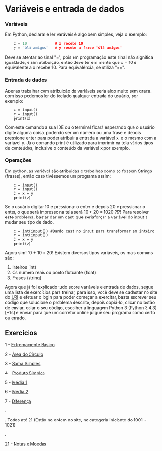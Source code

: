 # Variáveis e entrada de dados
### Variáveis
Em Python, declarar e ler varáveis é algo bem simples, veja o exemplo:
```cpp
    x = 10             # x recebe 10
    y = "Olá amigos"   # y recebe a frase "Olá amigos"
```
Deve se atentar ao sinal "=", pois em programação este sinal não significa igualdade, e sim atribuição, então deve ter em mente que x = 10 é equivalente a x recebe 10. Para equivalência, se utiliza "==".

### Entrada de dados
Apenas trabalhar com atribuição de variáveis seria algo muito sem graça, com isso podemos ler do teclado qualquer entrada do usuário, por exemplo:
```
    x = input() 
    y = input()
    print(x)
```
Com este comando a sua IDE ou o terminal ficará esperando que o usuário digite alguma coisa, podendo ser um número ou uma frase e depois pressione enter para poder atribuir a entrada a variável x, e o mesmo com a variável y. Já o comando print é utilizado para imprimir na tela vários tipos de conteúdos, inclusive o conteúdo da variável x por exemplo.

### Operações
Em python, as variável são atribuidas e trabalhas como se fossem Strings (frases), então caso tivéssemos um programa assim:

```
    x = input() 
    y = input()
    z = x + y
    print(z)
```
Se o usuário digitar 10 e pressionar o enter e depois 20 e pressionar o enter, o que será impresso na tela será 10 + 20 = 1020   ?!?! Para resolver este problema, bastar dar um cast, que seriaforçar a variável do input a mudar seu tipo de dado.

```
    x = int(input()) #Dando cast no input para transformar em inteiro
    y = int(input())
    z = x + y
    print(z)
``` 
Agora sim! 10 + 10 = 20! Existem diversos tipos variáveis, os mais comuns são:
1. Inteiros (int)
2. Os numero reais ou ponto flutuante (float)
3. Frases (string)

Agora que já foi explicado tudo sobre variáveis e entrada de dados, segue uma lista de exercícios para treinar, para isso, você deve se cadastar no site do [URI](https://www.urionlinejudge.com.br/judge/en/login) e efetuar o login para poder começar a exercitar, basta escrever seu código que solucione o problema descrito, depois copiá-lo, clicar no botão de enviar, colar o seu código, escolher a linguagem Python 3 (Python 3.4.3)[+1s] e enviar para que um corretor online julgue seu programa como certo ou errado.

## Exercícios
1 - [Extremamente Básico](https://www.urionlinejudge.com.br/judge/pt/problems/view/1001)

2 - [Área do Círculo](https://www.urionlinejudge.com.br/judge/pt/problems/view/1002)

3 - [Soma Simples](https://www.urionlinejudge.com.br/judge/pt/problems/view/1003)

4 - [Produto Simples](https://www.urionlinejudge.com.br/judge/pt/problems/view/1004)

5 - [Média 1](https://www.urionlinejudge.com.br/judge/pt/problems/view/1005)

6 - [Média 2](https://www.urionlinejudge.com.br/judge/pt/problems/view/1006)

7 - [Diferença](https://www.urionlinejudge.com.br/judge/pt/problems/view/1007)

.

. Todos até 21 (Estão na ordem no site, na categoria iniciante do 1001 ~ 1021)

.

21 - [Notas e Moedas](https://www.urionlinejudge.com.br/judge/pt/problems/view/1021)








